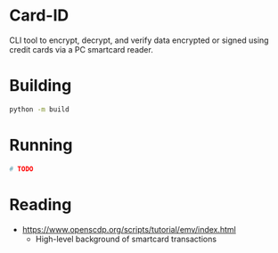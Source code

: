 
# Card-ID

CLI tool to encrypt, decrypt, and verify data encrypted or signed using credit cards via a PC smartcard reader.

# Building

```bash
python -m build
```

# Running

```bash
# TODO
```


# Reading

 - https://www.openscdp.org/scripts/tutorial/emv/index.html
    - High-level background of smartcard transactions



